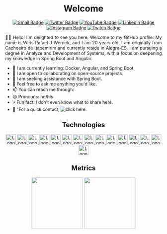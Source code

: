<h1 align="center">Welcome</h1>

<div align="center">

[![Gmail Badge](https://img.shields.io/badge/-Gmail-FF0000?style=flat-square&labelColor=FF0000&logo=gmail&logoColor=white)](mailto:wiriswernek@gmail)
[![Twitter Badge](https://img.shields.io/badge/-Twitter-1DA1F2?style=flat-square&labelColor=1DA1F2&logo=twitter&logoColor=white)](https://twitter.com/wiriswernek)
[![YouTube Badge](https://img.shields.io/badge/-YouTube-FF0000?style=flat-square&labelColor=FF0000&logo=youtube&logoColor=white)](https://youtube.com/@wiriswernek)
[![Linkedin Badge](https://img.shields.io/badge/-Linkedin-0B66C2?style=flat-square&logo=Linkedin&logoColor=white)](https://www.linkedin.com/in/wiris-wernek/)
[![Instagram Badge](https://img.shields.io/badge/-Instagram-CE3389?style=flat-square&logo=Instagram&logoColor=white)](https://www.instagram.com/wiriswernek/)
[![Twitch Badge](https://img.shields.io/badge/-Twitch-6633cc?style=flat-square&labelColor=6633cc&logo=twitch&logoColor=white)](https://www.twitch.tv/lost905)

</div>
<div align="justify">
👋👋 Hello! I'm delighted to see you here. Welcome to my GitHub profile. My name is Wiris Rafael J Wernek, and I am 20 years old. I am originally from Cachoeiro de Itapemirim and currently reside in Alegre-ES. I am pursuing a degree in Analyze and Development of Systems, with a focus on deepening my knowledge in Spring Boot and Angular.

- 🌱 I am currently learning: Docker, Angular, and Spring Boot.
- 👯 I am open to collaborating on open-source projects.
- 🤔 I am seeking assistance with Spring Boot.
- 💬 Feel free to ask me anything you'd like.
- 📫 You can reach me through:
- 😄 Pronouns: he/his
- ⚡ Fun fact: I don't even know what to share here.
- 🔗 "For a quick contact, ![click here](https://dbc-wiriswernek.vercel.app/).

</div>

<h2 align="center">Technologies</h2>
<p align="center">


<a href="https://www.javascript.com/">
    <img height="32" src="https://cdn.jsdelivr.net/gh/devicons/devicon/icons/javascript/javascript-original.svg" alt="Logo do Javascript"/>
</a>
<a href="https://developer.mozilla.org/en-US/docs/Web/HTML">
    <img height="32" src="https://cdn.jsdelivr.net/gh/devicons/devicon/icons/html5/html5-original.svg" alt="Logo do HTML"/>
</a>
<a href="https://www.w3schools.com/cssref/default.asp">
    <img height="32" src="https://cdn.jsdelivr.net/gh/devicons/devicon/icons/css3/css3-original.svg" alt="Logo do CSS"/>
</a>
<a href="https://angular.io/">
    <img height="32" src="https://cdn.jsdelivr.net/gh/devicons/devicon/icons/angularjs/angularjs-plain.svg" alt="Logo do Angular">
</a> 
<a href="https://www.php.net/">
    <img height="32" src="https://cdn.jsdelivr.net/gh/devicons/devicon/icons/php/php-original.svg" alt="Logo do PHP"/>
</a>
<a href="https://www.oracle.com/java/technologies/javase-documentation.html">
    <img height="32" src="https://cdn.jsdelivr.net/gh/devicons/devicon/icons/java/java-original.svg" alt="Logo do Java">
</a>
<a href="https://spring.io/">
    <img height="32" src="https://cdn.jsdelivr.net/gh/devicons/devicon/icons/spring/spring-original.svg" alt="Logo do Spring">
</a>    
<a href="https://devdocs.io/c/language/do">
    <img height="32" src="https://cdn.jsdelivr.net/gh/devicons/devicon/icons/c/c-original.svg" alt="Logo da Linguagem C"/>
</a>
<a href="https://www.gnu.org/savannah-checkouts/gnu/bash/manual/bash.html">
    <img height="32" src="https://cdn.jsdelivr.net/gh/devicons/devicon/icons/bash/bash-plain.svg" alt="Logo do Bash"/>
</a>
<a href="https://www.mysql.com/">
    <img height="32" src="https://cdn.jsdelivr.net/gh/devicons/devicon/icons/mysql/mysql-original.svg" alt="Logo do MySQL">
</a>
<a href="https://www.postgresql.org/docs/14/index.html">
    <img height="32" src="https://cdn.jsdelivr.net/gh/devicons/devicon/icons/postgresql/postgresql-original.svg" alt="Logo do Postgres"/>
</a>
<a href="https://git-scm.com/">
   <img height="32" src="https://cdn.jsdelivr.net/gh/devicons/devicon/icons/git/git-original.svg" alt="Logo do Javascript"/>
</a>
<a href="https://www.kernel.org/doc/html/latest/#">
    <img height="32" src="https://cdn.jsdelivr.net/gh/devicons/devicon/icons/linux/linux-original.svg" alt="Logo do Linux">
</a>
<a href="https://docs.docker.com/get-started/overview/">
    <img height="32" src="https://cdn.jsdelivr.net/gh/devicons/devicon/icons/docker/docker-original.svg" alt="Logo do Docker">
</a>
<a href="https://www.vagrantup.com/docs">
    <img height="32" src="https://cdn.jsdelivr.net/gh/devicons/devicon/icons/vagrant/vagrant-original.svg" alt="Logo do Vagrant">
</a>

</p>
<h2 align="center">Metrics</h2>
<p align="center">
  <img height="165em" src="https://github-readme-stats.vercel.app/api?username=WirisWernek&show_icons=true&theme=radical&include_all_commits=true&count_private=true"/>
  <img height="165em" src="https://github-readme-stats.vercel.app/api/top-langs/?username=WirisWernek&layout=compact&langs_count=16&theme=radical"/>
</p>
